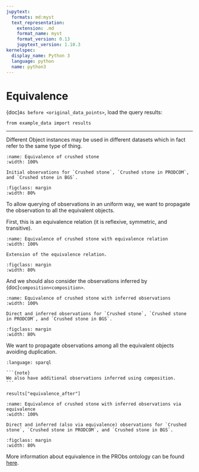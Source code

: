 ```yaml
---
jupytext:
  formats: md:myst
  text_representation:
    extension: .md
    format_name: myst
    format_version: 0.13
    jupytext_version: 1.10.3
kernelspec:
  display_name: Python 3
  language: python
  name: python3
---
```


# Equivalence

{doc}`As before <original_data_points>`, load the query results:

```{code-cell} ipython3
from example_data import results
```

---

Different Object instances may be used in different datasets which in fact refer to the same type of thing.

<!-- ```{literalinclude} queries/equivalence_before.rq
:language: sparql
```

```{code-cell} ipython3
results["equivalence_before"]
```

[[ Since we only have the "final" data, we also get the inferred observations derived using equivalence and composition. ]] -->

```{figure} figures/EquivalenceBefore.svg
:name: Equivalence of crushed stone
:width: 100%

Initial observations for `Crushed stone`, `Crushed stone in PRODCOM`, and `Crushed stone in BGS`.
```

```{figure} figures/CE-Legend_vertical.svg
:figclass: margin
:width: 80%
```

To allow querying of observations in an uniform way, we want to propagate the observation to all the equivalent objects.

First, this is an equivalence relation (it is reflexive, symmetric, and transitive).

<!-- ```{literalinclude} queries/equivalence_after_relation.rq
:language: sparql
```

```{code-cell} ipython3
results["equivalence_after_relation"]
``` -->

```{figure} figures/EquivalenceAfter_relation.svg
:name: Equivalence of crushed stone with equivalence relation
:width: 100%

Extension of the equivalence relation.
```

```{figure} figures/CE-Legend_vertical.svg
:figclass: margin
:width: 80%
```

And we should also consider the observations inferred by {doc}`composition<composition>`.

<!-- ```{literalinclude} queries/equivalence_after_obs3.rq
:language: sparql
```

```{code-cell} ipython3
results["equivalence_after_obs3"]
```

[[ Again, since we only have the "final" data, we also get the inferred observations derived using equivalence and composition. ]] -->

```{figure} figures/EquivalenceAfter_Obs_3.svg
:name: Equivalence of crushed stone with inferred observations
:width: 100%

Direct and inferred observations for `Crushed stone`, `Crushed stone in PRODCOM`, and `Crushed stone in BGS`.
```

```{figure} figures/CE-Legend_vertical.svg
:figclass: margin
:width: 80%
```

We want to propagate observations among all the equivalent objects avoiding duplication.

```{literalinclude} queries/equivalence_after.rq
:language: sparql
```

````{margin}
```{note}
We also have additional observations inferred using composition.
```
````

```{code-cell} ipython3
results["equivalence_after"]
```

<!-- [[We also have additional observations inferred using composition.]] -->

```{figure} figures/EquivalenceAfter.svg
:name: Equivalence of crushed stone with inferred observations via equivalence
:width: 100%

Direct and inferred (also via equivalence) observations for `Crushed stone`, `Crushed stone in PRODCOM`, and `Crushed stone in BGS`.
```

```{figure} figures/CE-Legend_vertical.svg
:figclass: margin
:width: 80%
```

More information about equivalence in the PRObs ontology can be found [here](https://ukfires.github.io/probs-ontology).

